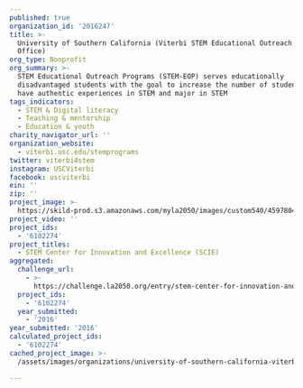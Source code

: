 ```yaml
---
published: true
organization_id: '2016247'
title: >-
  University of Southern California (Viterbi STEM Educational Outreach Programs
  Office)
org_type: Nonprofit
org_summary: >-
  STEM Educational Outreach Programs (STEM-EOP) serves educationally
  disadvantaged students with the goal to increase the number of students who
  have authentic experiences in STEM and major in STEM
tags_indicators:
  - STEM & Digital literacy
  - Teaching & mentorship
  - Education & youth
charity_navigator_url: ''
organization_website:
  - viterbi.usc.edu/stemprograms
twitter: viterbi4stem
instagram: USCViterbi
facebook: uscviterbi
ein: ''
zip: ''
project_image: >-
  https://skild-prod.s3.amazonaws.com/myla2050/images/custom540/4597804105741-team91.jpg
project_video: ''
project_ids:
  - '6102274'
project_titles:
  - STEM Center for Innovation and Excellence (SCIE)
aggregated:
  challenge_url:
    - >-
      https://challenge.la2050.org/entry/stem-center-for-innovation-and-excellence-scie
  project_ids:
    - '6102274'
  year_submitted:
    - '2016'
year_submitted: '2016'
calculated_project_ids:
  - '6102274'
cached_project_image: >-
  /assets/images/organizations/university-of-southern-california-viterbi-stem-educational-outreach-programs-office/skild-prod.s3.amazonaws.com/myla2050/images/custom540/4597804105741-team91.jpg

---
```

